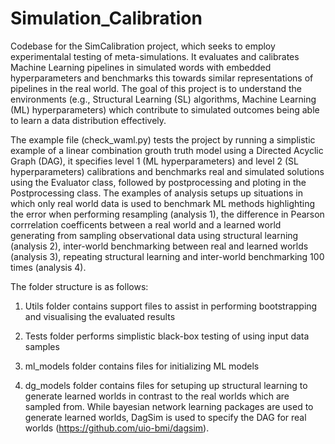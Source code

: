 # Simulation_Calibration
Codebase for the SimCalibration project, which seeks to employ experimentalal testing of meta-simulations. It evaluates and calibrates Machine Learning pipelines in simulated words with embedded hyperparameters and benchmarks this towards similar representations of pipelines in the real world. The goal of this project is to understand the environments (e.g., Structural Learning (SL) algorithms, Machine Learning (ML) hyperparameters) which contribute to simulated outcomes being able to learn a data distribution effectively.

The example file (check_waml.py) tests the project by running a simplistic example of a linear combination grouth truth model using a Directed Acyclic Graph (DAG), it specifies level 1 (ML hyperparameters) and level 2 (SL hyperparameters) calibrations and benchmarks real and simulated solutions using the Evaluator class, followed by postprocessing and ploting in the Postprocessing class. The examples of analysis setups up situations in which only real world data is used to benchmark ML methods highlighting the error when performing resampling (analysis 1), the difference in Pearson corrrelation coefficents between a real world and a learned world generating from sampling observational data using structural learning (analysis 2), inter-world benchmarking between real and learned worlds (analysis 3), repeating structural learning and inter-world benchmarking 100 times (analysis 4).

The folder structure is as follows: 
1. Utils folder contains support files to assist in performing bootstrapping and visualising the evaluated results

2. Tests folder performs simplistic black-box testing of using input data samples

3. ml_models folder contains files for initializing ML models

4. dg_models folder contains files for setuping up structural learning to generate learned worlds in contrast to the real worlds which are sampled from. While bayesian network learning packages are used to generate learned worlds, DagSim is used to specify the DAG for real worlds (https://github.com/uio-bmi/dagsim).
